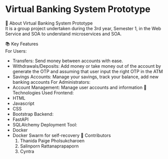 # Virtual Banking System Prototype

🏦 About Virtual Banking System Prototype <br>
It is a group project undertaken during the 3rd year, Semester 1, in the Web Service and SOA to understand microservices and SOA.

📚 Key Features<br>
For Users:
- Transfers: Send money between accounts with ease.
- Withdrawals/Deposits: Add money or take money out of the account by generate the OTP and assuming that user input the right OTP in the ATM
- Savings Accounts: Manage your savings, track your balance, add new banking accounts
For Administrators:
- Account Management: Manage user accounts and information
🚀 Technologies Used
Frontend:
- HTML
- Javascript
- CSS
- Bootstrap
Backend:
- FastAPI
- SQLAlchemy
Deployment Tool:
- Docker
- Docker Swarm for self-recovery
👥 Contributors
  1. Thanida Paige Pholsukcharoen
  2. Salinporn Rattanaprapaporn
  3. Cyntra
